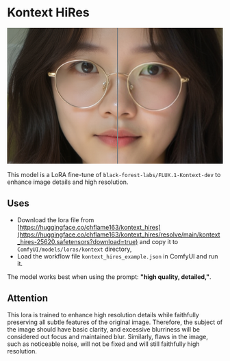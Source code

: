 # Kontext HiRes
![image](./kontext_hires.jpg)

This model is a LoRA fine-tune of `black-forest-labs/FLUX.1-Kontext-dev` to enhance image details and high resolution.    

## Uses
* Download the lora file from [https://huggingface.co/chflame163/kontext_hires](https://huggingface.co/chflame163/kontext_hires/resolve/main/kontext_hires-25620.safetensors?download=true) and copy it to  `ComfyUI/models/loras/kontext` directory,
* Load the workflow file `kontext_hires_example.json` in ComfyUI and run it.    

The model works best when using the prompt: **"high quality, detailed,"**.


## Attention
This lora is trained to enhance high resolution details while faithfully preserving all subtle features of the original image. Therefore, the subject of the image should have basic clarity, and excessive blurriness will be considered out focus and maintained blur. Similarly, flaws in the image, such as noticeable noise, will not be fixed and will still faithfully high resolution.

